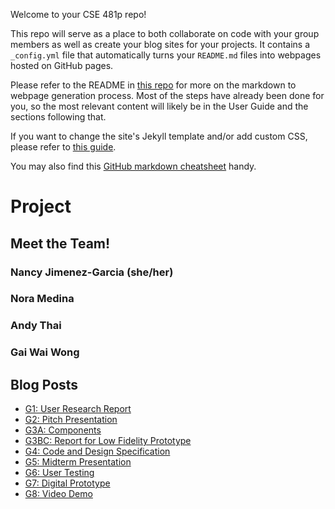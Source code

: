 Welcome to your CSE 481p repo!

This repo will serve as a place to both collaborate on code with your group members as well as create your blog sites for your projects. It contains a `_config.yml` file that automatically turns your `README.md` files into webpages hosted on GitHub pages.

Please refer to the README in [this repo](https://github.com/nicolas-van/easy-markdown-to-github-pages) for more on the markdown to webpage generation process. Most of the steps have already been done for you, so the most relevant content will likely be in the User Guide and the sections following that.

If you want to change the site's Jekyll template and/or add custom CSS, please refer to [this guide](https://docs.github.com/en/pages/setting-up-a-github-pages-site-with-jekyll/adding-a-theme-to-your-github-pages-site-using-jekyll).

You may also find this [GitHub markdown cheatsheet](https://www.markdownguide.org/cheat-sheet) handy.


# Project


## Meet the Team!
### Nancy Jimenez-Garcia (she/her)
### Nora Medina
### Andy Thai
### Gai Wai Wong

## Blog Posts
- [G1: User Research Report](./posts/G1.md)
- [G2: Pitch Presentation](./posts/G2.md)
- [G3A: Components](./posts/G3AC.md)
- [G3BC: Report for Low Fidelity Prototype](./posts/G3C.md)
- [G4: Code and Design Specification](./posts/G4.md)
- [G5: Midterm Presentation](./posts/G5.md)
- [G6: User Testing](./posts/G6.md)
- [G7: Digital Prototype](./posts/G7.md)
- [G8: Video Demo](./posts/G8.md)